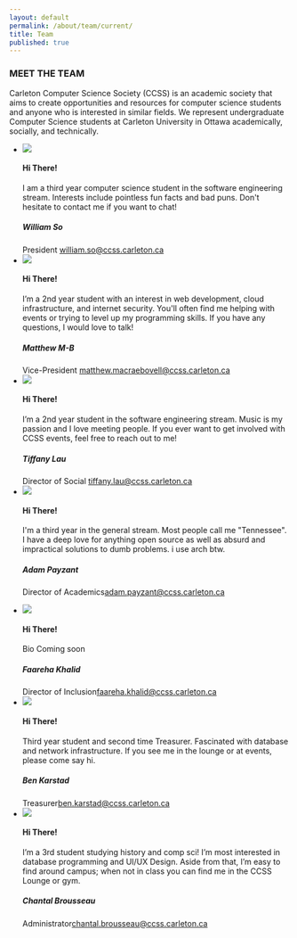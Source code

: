 ```yaml
---
layout: default
permalink: /about/team/current/
title: Team
published: true
---
```

<div class="heading-title text-center">
<h3 class="text-uppercase">MEET THE TEAM </h3>
<p class="p-top-30 half-txt">Carleton Computer Science Society (CCSS) is an academic society that aims to create opportunities and resources for computer science students and anyone who is interested in similar fields. We represent undergraduate Computer Science students at Carleton University in Ottawa academically, socially, and technically.</p>
<div class = "content-team">
  <ul >
    <!-- ----Person 1 -->
    <li>
      <div class="team-member">
        <div class="team-img">
          <img img src="/images/about-pics/william_so2019.jpg" class="img-responsive">
        </div>
        <div class="team-hover">
          <div class="desk">
            <h4>Hi There!</h4>
            <p>I am a third year computer science student in the software engineering stream. Interests include pointless fun facts and bad puns. Don't hesitate to contact me if you want to chat!</p>
          </div>
        </div>
        <div class="team-title">
          <h5>William So</h5>
          <span>President <span> <a href ="mailto:william.so@ccss.carleton.ca" target ="_top">william.so@ccss.carleton.ca</a></span> </span>
        </div>
      </div>
    </li>
    <!-- ----Person 2 -->
    <li>
      <div class="team-member">
        <div class="team-img">
          <img img src="/images/about-pics/matthew_macraebovell.jpg" class="img-responsive">
        </div>
        <div class="team-hover">
          <div class="desk">
            <h4>Hi There!</h4>
            <p>I’m a 2nd year student with an interest in web development, cloud infrastructure, and internet security. You'll often find me helping with events or trying to level up my programming skills. If you have any questions, I would love to talk! </p>
          </div>
        </div>
        <div class="team-title">
          <h5>Matthew M-B</h5>
          <span>Vice-President<span> <a href ="mailto:matthew.macraebovell@ccss.carleton.ca" target="_top"> matthew.macraebovell@ccss.carleton.ca</a></span> </span>
        </div>
      </div>
    </li>
    <!-- ----Person 3 -->
    <li>
      <div class="team-member">
        <div class="team-img">
          <img img src="/images/about-pics/tiffany_lau.jpg" class="img-responsive">
        </div>
        <div class="team-hover">
          <div class="desk">
            <h4>Hi There!</h4>
            <p>I’m a 2nd year student in the software engineering stream. Music is my passion and I love meeting people. If you ever want to get involved with CCSS events, feel free to reach out to me!</p>
          </div>
        </div>
        <div class="team-title">
          <h5>Tiffany Lau</h5>
          <span>Director of Social <span> <a href ="mailto:tiffany.lau.so@ccss.carleton.ca" target ="_top">tiffany.lau@ccss.carleton.ca</a></span> </span>
        </div>
      </div>
    </li>
    <!-- ----Person 4 -->
    <li>
      <div class="team-member">
        <div class="team-img">
          <img img src="/images/about-pics/adam_payzant.jpg" class="img-responsive">
        </div>
        <div class="team-hover">
          <div class="desk">
            <h4>Hi There!</h4>
            <p>I'm a third year in the general stream. Most people call me "Tennessee". I have a deep love for anything open source as well as absurd and impractical solutions to dumb problems. i use arch btw.</p>
          </div>
        </div>
        <div class="team-title">
          <h5>Adam Payzant</h5>
          <span>Director of Academics<span><a href="mailto:adam.payzant@ccss.carleton.ca" target ="_top">adam.payzant@ccss.carleton.ca</a></span> </span>
        </div>
      </div>
    </li>
  </ul>
</div>
<div class = "content-team">
  <ul>
     <!-- ----Person 5 -->
    <li>
      <div class="team-member">
        <div class="team-img">
          <img img src="/images/about-pics/unknown_id.jpg" class="img-responsive">
        </div>
        <div class="team-hover">
          <div class="desk">
            <h4>Hi There!</h4>
            <p>Bio Coming soon</p>
          </div>
        </div>
        <div class="team-title">
          <h5>Faareha Khalid</h5>
          <span>Director of Inclusion<span><a href="mailto:faareha.khalid@ccss.carleton.ca" target ="_top">faareha.khalid@ccss.carleton.ca</a></span> </span>
        </div>
      </div>
    </li>
    <!-- ----Person 6 -->
    <li>
      <div class="team-member">
        <div class="team-img">
          <img img src="/images/about-pics/ben_karstad2019.jpg" class="img-responsive">
        </div>
        <div class="team-hover">
          <div class="desk">
            <h4>Hi There!</h4>
            <p>Third year student and second time Treasurer. Fascinated with database and network infrastructure. If you see me in the lounge or at events, please come say hi.</p>
          </div>
        </div>
        <div class="team-title">
          <h5>Ben Karstad</h5>
          <span>Treasurer<span><a href ="mailto:ben.karstad@ccss.carleton.ca" target="_top">ben.karstad@ccss.carleton.ca</a></span> </span>
        </div>
      </div>
    </li>
    <!-- ----Person 7 -->
    <li>
      <div class="team-member">
        <div class="team-img">
          <img img src="/images/about-pics/chantal_brousseau.jpg" class="img-responsive">
        </div>
        <div class="team-hover">
          <div class="desk">
            <h4>Hi There!</h4>
            <p>I’m a 3rd student studying history and comp sci! I’m most interested in database programming and UI/UX Design. Aside from that, I’m easy to find around campus; when not in class you can find me in the CCSS Lounge or gym.</p>
          </div>
        </div>
        <div class="team-title">
          <h5>Chantal Brousseau</h5>
          <span>Administrator<span><a href ="mailto:chantal.brousseau@ccss.carleton.ca" target="_top">chantal.brousseau@ccss.carleton.ca</a></span> </span>
        </div>
      </div>
    </li>
  </ul>
</div>
